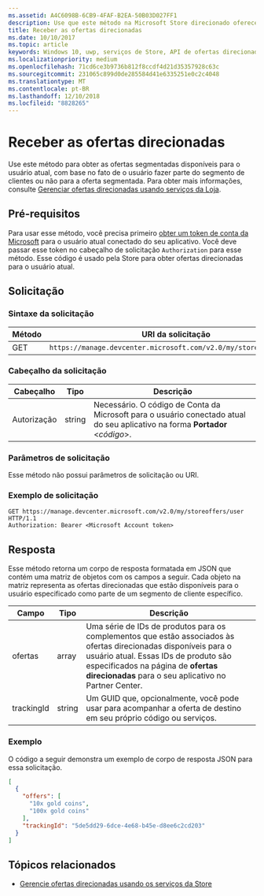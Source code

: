 ```yaml
---
ms.assetid: A4C6098B-6CB9-4FAF-B2EA-50B03D027FF1
description: Use que este método na Microsoft Store direcionado oferece uma API para obter as ofertas de destino que estão disponíveis para o usuário atual no contexto do aplicativo atual.
title: Receber as ofertas direcionadas
ms.date: 10/10/2017
ms.topic: article
keywords: Windows 10, uwp, serviços de Store, API de ofertas direcionadas para a Microsoft Store, obter ofertas direcionadas
ms.localizationpriority: medium
ms.openlocfilehash: 71cd6ce3b9736b812f8ccdf4d21d35357928c63c
ms.sourcegitcommit: 231065c899d0de285584d41e6335251e0c2c4048
ms.translationtype: MT
ms.contentlocale: pt-BR
ms.lasthandoff: 12/10/2018
ms.locfileid: "8828265"
---
```

# <a name="get-targeted-offers"></a>Receber as ofertas direcionadas

Use este método para obter as ofertas segmentadas disponíveis para o usuário atual, com base no fato de o usuário fazer parte do segmento de clientes ou não para a oferta segmentada. Para obter mais informações, consulte [Gerenciar ofertas direcionadas usando serviços da Loja](manage-targeted-offers-using-windows-store-services.md).

## <a name="prerequisites"></a>Pré-requisitos

Para usar esse método, você precisa primeiro [obter um token de conta da Microsoft](manage-targeted-offers-using-windows-store-services.md#obtain-a-microsoft-account-token) para o usuário atual conectado do seu aplicativo. Você deve passar esse token no cabeçalho de solicitação ```Authorization``` para esse método. Esse código é usado pela Store para obter ofertas direcionadas para o usuário atual.

## <a name="request"></a>Solicitação


### <a name="request-syntax"></a>Sintaxe da solicitação

| Método | URI da solicitação                                                                |
|--------|----------------------------------------------------------------------------|
| GET    | ```https://manage.devcenter.microsoft.com/v2.0/my/storeoffers/user``` |


### <a name="request-header"></a>Cabeçalho da solicitação

| Cabeçalho        | Tipo   | Descrição  |
|---------------|--------|--------------|
| Autorização | string | Necessário. O código de Conta da Microsoft para o usuário conectado atual do seu aplicativo na forma **Portador** &lt;*código*&gt;. |


### <a name="request-parameters"></a>Parâmetros de solicitação

Esse método não possui parâmetros de solicitação ou URI.

### <a name="request-example"></a>Exemplo de solicitação

```syntax
GET https://manage.devcenter.microsoft.com/v2.0/my/storeoffers/user HTTP/1.1
Authorization: Bearer <Microsoft Account token>
```

## <a name="response"></a>Resposta

Esse método retorna um corpo de resposta formatada em JSON que contém uma matriz de objetos com os campos a seguir. Cada objeto na matriz representa as ofertas direcionadas que estão disponíveis para o usuário especificado como parte de um segmento de cliente específico.

| Campo      | Tipo   | Descrição         |
|------------|--------|------------------|
| ofertas      | array  | Uma série de IDs de produtos para os complementos que estão associados às ofertas direcionadas disponíveis para o usuário atual. Essas IDs de produto são especificados na página de **ofertas direcionadas** para o seu aplicativo no Partner Center.            |
| trackingId  | string | Um GUID que, opcionalmente, você pode usar para acompanhar a oferta de destino em seu próprio código ou serviços. |


### <a name="example"></a>Exemplo

O código a seguir demonstra um exemplo de corpo de resposta JSON para essa solicitação.

```json
[
  {
    "offers": [
      "10x gold coins",
      "100x gold coins"
    ],
    "trackingId": "5de5dd29-6dce-4e68-b45e-d8ee6c2cd203"
  }
]
```

## <a name="related-topics"></a>Tópicos relacionados

* [Gerencie ofertas direcionadas usando os serviços da Store](manage-targeted-offers-using-windows-store-services.md)

 

 
